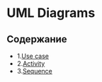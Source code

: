 # UML Diagrams
## Содержание 
- 1.[Use case](https://github.com/VadimTagiev750504/BuildComponentShop/tree/master/Diagrams/Use%20case)
- 2.[Activity](https://github.com/VadimTagiev750504/BuildComponentShop/tree/master/Diagrams/Activity)
- 3.[Sequence](https://github.com/VadimTagiev750504/BuildComponentShop/tree/master/Diagrams/Sequence)

